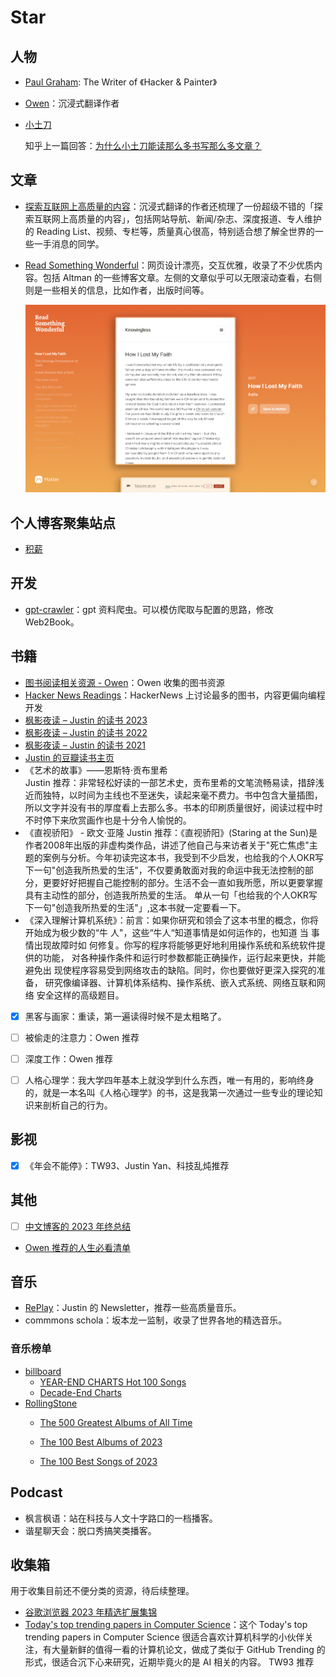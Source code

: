 # Star
## 人物

- [Paul Graham](https://www.paulgraham.com/): The Writer of 《Hacker & Painter》

- [Owen](https://www.owenyoung.com)：沉浸式翻译作者

- [小土刀](https://wdxtub.com/)

  知乎上一篇回答：[为什么小土刀能读那么多书写那么多文章？](https://www.zhihu.com/question/47788269)

## 文章

- [探索互联网上高质量的内容](https://immersivetranslate.com/docs/sites/)：沉浸式翻译的作者还梳理了一份超级不错的「探索互联网上高质量的内容」，包括网站导航、新闻/杂志、深度报道、专人维护的 Reading List、视频、专栏等，质量真心很高，特别适合想了解全世界的一些一手消息的同学。

- [Read Something Wonderful](https://readsomethingwonderful.com/)：网页设计漂亮，交互优雅，收录了不少优质内容。包括 Altman 的一些博客文章。左侧的文章似乎可以无限滚动查看，右侧则是一些相关的信息，比如作者，出版时间等。

  ![image-20240118102649135](https://raw.githubusercontent.com/huyixi/Pics/main/uPic/image-20240118102649135.png)


## 个人博客聚集站点

  - [积薪](https://firewood.news)

## 开发

- [gpt-crawler](https://github.com/BuilderIO/gpt-crawler/tree/main)：gpt 资料爬虫。可以模仿爬取与配置的思路，修改 Web2Book。

## 书籍

- [图书阅读相关资源 - Owen](https://www.owenyoung.com/books-guide/#qi-ta-ren-de-shu-ji-tui-jian-zi-yuan)：Owen 收集的图书资源
- [Hacker News Readings](https://hacker-recommended-books.vercel.app/)：HackerNews 上讨论最多的图书，内容更偏向编程开发
- [枫影夜读 – Justin 的读书 2023](https://justinyan.me/post/5845)
- [枫影夜读 – Justin 的读书 2022](https://justinyan.me/post/5361)
- [枫影夜读 – Justin 的读书 2021](https://justinyan.me/post/4824)
- [Justin 的豆瓣读书主页](https://book.douban.com/people/3113941/)
- 《艺术的故事》——恩斯特·贡布里希  
Justin 推荐：非常轻松好读的一部艺术史，贡布里希的文笔流畅易读，措辞浅近而独特，以时间为主线也不至迷失，读起来毫不费力。书中包含大量插图，所以文字并没有书的厚度看上去那么多。书本的印刷质量很好，阅读过程中时不时停下来欣赏画作也是十分令人愉悦的。
- 《直视骄阳》 - 欧文·亚隆
Justin 推荐：《直视骄阳》(Staring at the Sun)是作者2008年出版的非虚构类作品，讲述了他自己与来访者关于"死亡焦虑"主题的案例与分析。今年初读完这本书，我受到不少启发，也给我的个人OKR写下一句"创造我所热爱的生活"，不仅要勇敢面对我的命运中我无法控制的部分，更要好好把握自己能控制的部分。生活不会一直如我所愿，所以更要掌握具有主动性的部分，创造我所热爱的生活。
单从一句「也给我的个人OKR写下一句"创造我所热爱的生活"」,这本书就一定要看一下。
- 《深入理解计算机系统》：前言：如果你研究和领会了这本书里的概念，你将开始成为极少数的“牛 人"，这些“牛人“知道事情是如何运作的，也知道 当 事情出现故障时如 何修复。你写的程序将能够更好地利用操作系统和系统软件提供的功能， 对各种操作条件和运行时参数都能正确操作，运行起来更快，并能避免出 现使程序容易受到网络攻击的缺陷。同时，你也要做好更深入探究的准备， 研究像编译器、计算机体系结构、操作系统、嵌入式系统、网络互联和网络 安全这样的高级题目。
- [x] 黑客与画家：重读，第一遍读得时候不是太粗略了。
- [ ] 被偷走的注意力：Owen 推荐
- [ ] 深度工作：Owen 推荐
- [ ] 人格心理学：我大学四年基本上就没学到什么东西，唯一有用的，影响终身的，就是一本名叫《人格心理学》的书，这是我第一次通过一些专业的理论知识来剖析自己的行为。


## 影视

- [x] 《年会不能停》：TW93、Justin Yan、科技乱炖推荐

## 其他

- [ ] [中文博客的 2023 年终总结](https://github.com/saveweb/review-2023)

- [Owen 推荐的人生必看清单](https://wiki.owenyoung.com/tv-shows/#workflows)

## 音乐

- [RePlay](https://replay.cafe)：Justin 的 Newsletter，推荐一些高质量音乐。
- commmons schola：坂本龙一监制，收录了世界各地的精选音乐。

### 音乐榜单

- [billboard](https://www.billboard.com)
  - [YEAR-END CHARTS Hot 100 Songs](https://www.billboard.com/charts/year-end/hot-100-songs/)
  - [Decade-End Charts](https://www.billboard.com/charts/decade-end/)
- [RollingStone](https://www.rollingstone.com)
  - [The 500 Greatest Albums of All Time](https://www.rollingstone.com/music/music-lists/best-albums-of-all-time-1062063/arcade-fire-%EF%BB%BFfuneral-1062733/)
  
  - [The 100 Best Albums of 2023](https://www.rollingstone.com/music/music-lists/best-albums-2023-1234879538/)
  - [The 100 Best Songs of 2023](https://www.rollingstone.com/music/music-lists/best-songs-of-2023-1234879541/foo-fighters-under-you-1234897411/)

## Podcast
- 枫言枫语：站在科技与人文十字路口的一档播客。
- 谐星聊天会：脱口秀搞笑类播客。

## 收集箱

用于收集目前还不便分类的资源，待后续整理。

- [谷歌浏览器 2023 年精选扩展集锦](https://chromewebstore.google.com/collection/2023_favorites)
- [Today's top trending papers in Computer Science](https://trendingpapers.com/papers?o=pagerank_growth&pd=Since%20beginning&cc=Cited%20and%20uncited%20papers&c=All%20categories)：这个 Today's top trending papers in Computer Science 很适合喜欢计算机科学的小伙伴关注，有大量新鲜的值得一看的计算机论文，做成了类似于 GitHub Trending 的形式，很适合沉下心来研究，近期毕竟火的是 AI 相关的内容。 TW93 推荐

